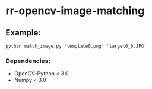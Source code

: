 # rr-opencv-image-matching

## Example:
`python match_image.py 'template0.png' 'target0_0.JPG'`

### Dependencies:
 - OpenCV-Python < 3.0
 - Numpy < 3.0
